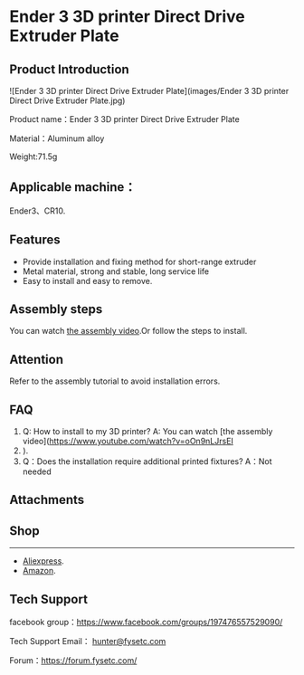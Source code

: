 # Ender 3 3D printer Direct Drive Extruder Plate

## Product Introduction

![Ender 3 3D printer Direct Drive Extruder Plate](images/Ender 3 3D printer Direct Drive Extruder Plate.jpg)

Product name：Ender 3 3D printer Direct Drive Extruder Plate

Material：Aluminum alloy

Weight:71.5g

## Applicable machine：
Ender3、CR10.

## Features

- Provide installation and fixing method for short-range extruder
- Metal material, strong and stable, long service life
- Easy to install and easy to remove.

## Assembly steps

You can watch  [the assembly video](https://www.youtube.com/watch?v=oOn9nLJrsEI ).Or follow the steps to install.

## Attention

Refer to the assembly tutorial to avoid installation errors.

## FAQ

1. Q: How to install to my 3D printer? A: You can watch  [the assembly video](https://www.youtube.com/watch?v=oOn9nLJrsEI 
2. ).
3. Q：Does the installation require additional printed fixtures?  A：Not needed

## Attachments



## Shop

------

-  [Aliexpress](https://es.aliexpress.com/item/4000402226461.html?spm=a2g0o.productlist.0.0.2e7658ccMbqSES&algo_pvid=ebbf4a59-16cd-41bc-91d0-aaee9fc8d29d&algo_expid=ebbf4a59-16cd-41bc-91d0-aaee9fc8d29d-42&btsid=0b01114516005032907512989eafaa&ws_ab_test=searchweb0_0,searchweb201602_,searchweb201603_).
-  [Amazon](https://www.amazon.com/BCZAMD-Directly-Aluminum-Compatible-Extruder/dp/B088H86J9X/ref=sr_1_9?dchild=1&keywords=BCZAMD&qid=1600504002&sr=8-9).

## Tech Support

facebook group：https://www.facebook.com/groups/197476557529090/

Tech Support Email： hunter@fysetc.com 

Forum：https://forum.fysetc.com/